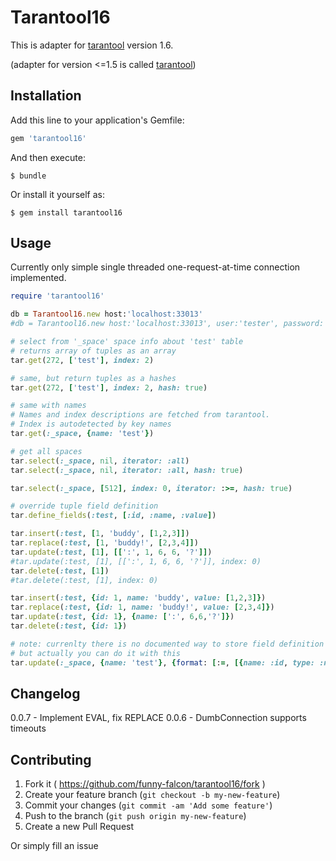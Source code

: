 # Tarantool16

This is adapter for [tarantool](http://tarantool.org) version 1.6.

(adapter for version <=1.5 is called [tarantool](https://github.org/tarantoool/tarantool-ruby))

## Installation

Add this line to your application's Gemfile:

```ruby
gem 'tarantool16'
```

And then execute:

    $ bundle

Or install it yourself as:

    $ gem install tarantool16

## Usage

Currently only simple single threaded one-request-at-time connection implemented.

```ruby
require 'tarantool16'

db = Tarantool16.new host:'localhost:33013'
#db = Tarantool16.new host:'localhost:33013', user:'tester', password:'testpass'

# select from '_space' space info about 'test' table
# returns array of tuples as an array
tar.get(272, ['test'], index: 2)

# same, but return tuples as a hashes
tar.get(272, ['test'], index: 2, hash: true)

# same with names
# Names and index descriptions are fetched from tarantool.
# Index is autodetected by key names
tar.get(:_space, {name: 'test'})

# get all spaces
tar.select(:_space, nil, iterator: :all)
tar.select(:_space, nil, iterator: :all, hash: true)

tar.select(:_space, [512], index: 0, iterator: :>=, hash: true)

# override tuple field definition
tar.define_fields(:test, [:id, :name, :value])

tar.insert(:test, [1, 'buddy', [1,2,3]])
tar.replace(:test, [1, 'buddy!', [2,3,4]])
tar.update(:test, [1], [[':', 1, 6, 6, '?']])
#tar.update(:test, [1], [[':', 1, 6, 6, '?']], index: 0)
tar.delete(:test, [1])
#tar.delete(:test, [1], index: 0)

tar.insert(:test, {id: 1, name: 'buddy', value: [1,2,3]})
tar.replace(:test, {id: 1, name: 'buddy!', value: [2,3,4]})
tar.update(:test, {id: 1}, {name: [':', 6,6,'?']})
tar.delete(:test, {id: 1})

# note: currenlty there is no documented way to store field definition in an tarantool
# but actually you can do it with this
tar.update(:_space, {name: 'test'}, {format: [:=, [{name: :id, type: :num}, {name: :name, type: :str}, {name: :value, type: '*'}]]})

```

## Changelog

0.0.7 - Implement EVAL, fix REPLACE
0.0.6 - DumbConnection supports timeouts

## Contributing

1. Fork it ( https://github.com/funny-falcon/tarantool16/fork )
2. Create your feature branch (`git checkout -b my-new-feature`)
3. Commit your changes (`git commit -am 'Add some feature'`)
4. Push to the branch (`git push origin my-new-feature`)
5. Create a new Pull Request

Or simply fill an issue
